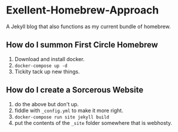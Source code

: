 # Exellent-Homebrew-Approach

A Jekyll blog that also functions as my current bundle of homebrew.

## How do I summon First Circle Homebrew

1. Download and install docker.
1. `docker-compose up -d`
1. Tickity tack up new things.

## How do I create a Sorcerous Website

1. do the above but don't up.
1. fiddle with `_config.yml` to make it more right.
1. `docker-compose run site jekyll build`
1. put the contents of the `_site` folder somewhere that is webhosty.
